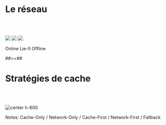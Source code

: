 <!-- .slide: class="flex-row" -->

# Le réseau

<br><br>

![](./assets/images/wifi_wifi.png)
![](./assets/images/wifi_lie-fi.png)
![](./assets/images/wifi_no-wifi.png)

<p>
<span>Online</span>
<span>Lie-fi</span>
<span>Offline</span>
</p>

##==##

# Stratégies de cache

<br><br>

![center h-600](./assets/images/offline_dinosaur.png)

Notes:
Cache-Only / Network-Only / Cache-First / Network-First / Fallback
